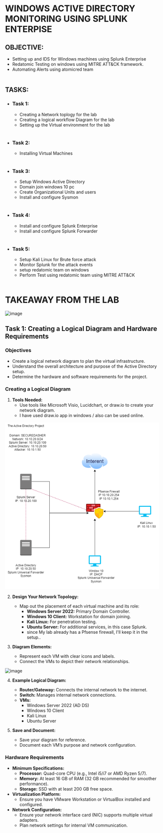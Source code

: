 # WINDOWS ACTIVE DIRECTORY MONITORING USING SPLUNK ENTERPISE

## OBJECTIVE:<br>

- Setting up and IDS for Windows machines using Splunk Enterprise
- Redatomic Testing on windows using MITRE ATT&CK framework.
- Automating Alerts using atomicred team<br><br>

## TASKS:<br>

- ### Task 1:
     - Creating a Network toplogy for the lab
     - Creating a logical workflow Diagram for the lab
     - Setting up the Virtual environment for the lab<br><br>
- ### Task 2:
     - Installing Virtual Machines<br><br>
 - ### Task 3:
     - Setup Windows Active Directory
     - Domain join windows 10 pc
     - Create Organizational Units and users
     - Install and configure Sysmon <br><br>
- ### Task 4:
     - Install and configure Splunk Enterprise
     - Install and configure Splunk Forwarder<br><br> 
- ### Task 5:
     - Setup Kali Linux for Brute force attack
     - Monitor Splunk for the attack events
     - setup redatomic team on windows
     - Perform Test using redatomic team using MITRE ATT&CK <br><br>

# TAKEAWAY FROM THE LAB


![image](https://github.com/rajeevlraman/SIEM/assets/85452477/bcb3bf3a-7658-4b88-a852-a4266d28eb1a)



## Task 1: Creating a Logical Diagram and Hardware Requirements


### Objectives
- Create a logical network diagram to plan the virtual infrastructure.
- Understand the overall architecture and purpose of the Active Directory setup.
- Determine the hardware and software requirements for the project.

### Creating a Logical Diagram
1. **Tools Needed:**
   - Use tools like Microsoft Visio, Lucidchart, or draw.io to create your network diagram.
   - I have used draw.io app in windows / also can be used online.

![image](/assets/images/Image1.png)

2. **Design Your Network Topology:**
   - Map out the placement of each virtual machine and its role:
     - **Windows Server 2022:** Primary Domain Controller.
     - **Windows 10 Client:** Workstation for domain joining.
     - **Kali Linux:** For penetration testing.
     - **Ubuntu Server:** For additional services, in this case Splunk.
     - since My lab already has a Pfsense firewall, I'll keep it in the setup..

3. **Diagram Elements:**
   - Represent each VM with clear icons and labels.
   - Connect the VMs to depict their network relationships.

![image](/assets/images/Image01.jpg)

4. **Example Logical Diagram:**
   - **Router/Gateway:** Connects the internal network to the internet.
   - **Switch:** Manages internal network connections.
   - **VMs:**
     - Windows Server 2022 (AD DS)
     - Windows 10 Client
     - Kali Linux
     - Ubuntu Server

5. **Save and Document:**
   - Save your diagram for reference.
   - Document each VM’s purpose and network configuration.

### Hardware Requirements
- **Minimum Specifications:**
  - **Processor:** Quad-core CPU (e.g., Intel i5/i7 or AMD Ryzen 5/7).
  - **Memory:** At least 16 GB of RAM (32 GB recommended for smoother performance).
  - **Storage:** SSD with at least 200 GB free space.
- **Virtualization Platform:**
  - Ensure you have VMware Workstation or VirtualBox installed and configured.
- **Network Configuration:**
  - Ensure your network interface card (NIC) supports multiple virtual adapters.
  - Plan network settings for internal VM communication.
